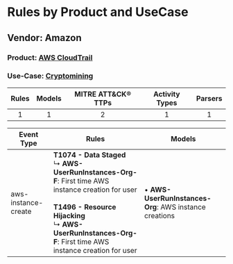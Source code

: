 Rules by Product and UseCase
============================
Vendor: Amazon
--------------
### Product: [AWS CloudTrail](../ds_amazon_aws_cloudtrail.md)
### Use-Case: [Cryptomining](../../../../UseCases/uc_cryptomining.md)

| Rules | Models | MITRE ATT&CK® TTPs | Activity Types | Parsers |
|:-----:|:------:|:------------------:|:--------------:|:-------:|
|   1   |   1    |         2          |       1        |    1    |

| Event Type          | Rules    | Models    |
| ---- | ---- | ---- |
| aws-instance-create | <b>T1074 - Data Staged</b><br> ↳ <b>AWS-UserRunInstances-Org-F</b>: First time AWS instance creation for user<br><br><b>T1496 - Resource Hijacking</b><br> ↳ <b>AWS-UserRunInstances-Org-F</b>: First time AWS instance creation for user |  • <b>AWS-UserRunInstances-Org</b>: AWS instance creations |